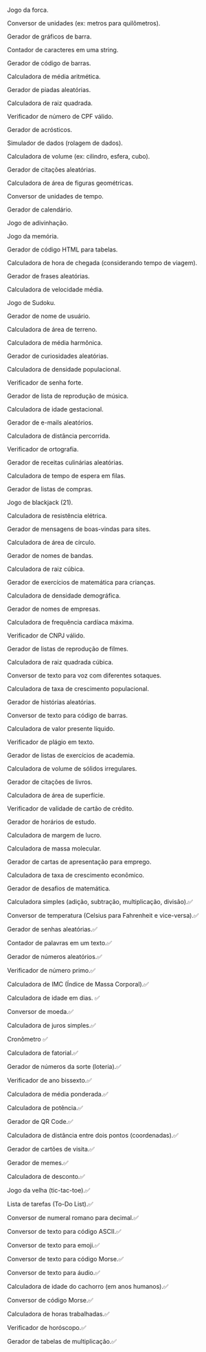 
Jogo da forca.

Conversor de unidades (ex: metros para quilômetros).

Gerador de gráficos de barra.

Contador de caracteres em uma string.

Gerador de código de barras.

Calculadora de média aritmética.

Gerador de piadas aleatórias.

Calculadora de raiz quadrada.

Verificador de número de CPF válido.

Gerador de acrósticos.

Simulador de dados (rolagem de dados).

Calculadora de volume (ex: cilindro, esfera, cubo).

Gerador de citações aleatórias.

Calculadora de área de figuras geométricas.

Conversor de unidades de tempo.

Gerador de calendário.

Jogo de adivinhação.

Jogo da memória.

Gerador de código HTML para tabelas.

Calculadora de hora de chegada (considerando tempo de viagem).

Gerador de frases aleatórias.

Calculadora de velocidade média.

Jogo de Sudoku.

Gerador de nome de usuário.

Calculadora de área de terreno.

Calculadora de média harmônica.

Gerador de curiosidades aleatórias.

Calculadora de densidade populacional.

Verificador de senha forte.

Gerador de lista de reprodução de música.

Calculadora de idade gestacional.

Gerador de e-mails aleatórios.

Calculadora de distância percorrida.

Verificador de ortografia.

Gerador de receitas culinárias aleatórias.

Calculadora de tempo de espera em filas.

Gerador de listas de compras.

Jogo de blackjack (21).

Calculadora de resistência elétrica.

Gerador de mensagens de boas-vindas para sites.

Calculadora de área de círculo.

Gerador de nomes de bandas.

Calculadora de raiz cúbica.

Gerador de exercícios de matemática para crianças.

Calculadora de densidade demográfica.

Gerador de nomes de empresas.

Calculadora de frequência cardíaca máxima.

Verificador de CNPJ válido.

Gerador de listas de reprodução de filmes.

Calculadora de raiz quadrada cúbica.

Conversor de texto para voz com diferentes sotaques.

Calculadora de taxa de crescimento populacional.

Gerador de histórias aleatórias.

Conversor de texto para código de barras.

Calculadora de valor presente líquido.

Verificador de plágio em texto.

Gerador de listas de exercícios de academia.

Calculadora de volume de sólidos irregulares.

Gerador de citações de livros.

Calculadora de área de superfície.

Verificador de validade de cartão de crédito.

Gerador de horários de estudo.

Calculadora de margem de lucro.

Calculadora de massa molecular.

Gerador de cartas de apresentação para emprego.

Calculadora de taxa de crescimento econômico.

Gerador de desafios de matemática.



Calculadora simples (adição, subtração, multiplicação, divisão).✅

Conversor de temperatura (Celsius para Fahrenheit e vice-versa).✅

Gerador de senhas aleatórias.✅

Contador de palavras em um texto.✅ 

Gerador de números aleatórios.✅

Verificador de número primo.✅

Calculadora de IMC (Índice de Massa Corporal).✅

Calculadora de idade em dias. ✅

Conversor de moeda.✅

Calculadora de juros simples.✅

Cronômetro ✅

Calculadora de fatorial.✅

Gerador de números da sorte (loteria).✅

Verificador de ano bissexto.✅

Calculadora de média ponderada.✅ 

Calculadora de potência.✅

Gerador de QR Code.✅

Calculadora de distância entre dois pontos (coordenadas).✅

Gerador de cartões de visita.✅

Gerador de memes.✅

Calculadora de desconto.✅

Jogo da velha (tic-tac-toe).✅

Lista de tarefas (To-Do List).✅

Conversor de numeral romano para decimal.✅

Conversor de texto para código ASCII.✅

Conversor de texto para emoji.✅

Conversor de texto para código Morse.✅

Conversor de texto para áudio.✅

Calculadora de idade do cachorro (em anos humanos).✅

Conversor de código Morse.✅

Calculadora de horas trabalhadas.✅

Verificador de horóscopo.✅

Gerador de tabelas de multiplicação.✅
